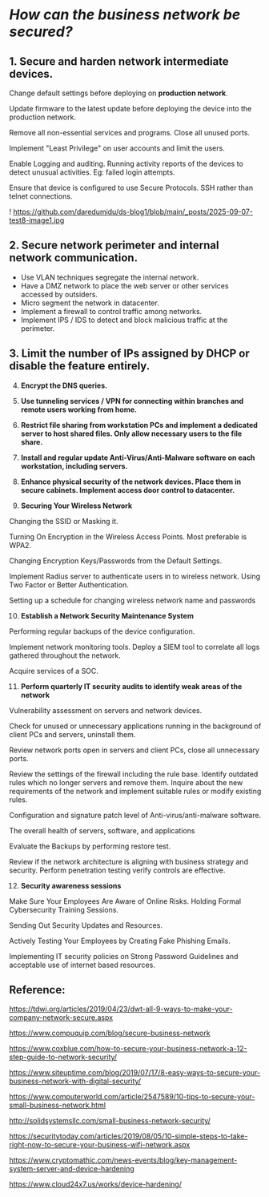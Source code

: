# _How can the business network be secured?_

## 1. Secure and harden network intermediate devices.

Change default settings before deploying on **production network**.

Update firmware to the latest update before deploying the device into the production network.

Remove all non-essential services and programs. Close all unused ports.

Implement "Least Privilege" on user accounts and limit the users.

Enable Logging and auditing. Running activity reports of the devices to detect unusual activities. Eg: failed login attempts.

Ensure that device is configured to use Secure Protocols. SSH rather than telnet connections.

! https://github.com/daredumidu/ds-blog1/blob/main/_posts/2025-09-07-test8-image1.jpg

## 2. Secure network perimeter and internal network communication.

- Use VLAN techniques segregate the internal network.
- Have a DMZ network to place the web server or other services accessed by outsiders.
- Micro segment the network in datacenter.
- Implement a firewall to control traffic among networks.
- Implement IPS / IDS to detect and block malicious traffic at the perimeter.

## 3. Limit the number of IPs assigned by DHCP or disable the feature entirely.

4.  **Encrypt the DNS queries.**

5.  **Use tunneling services / VPN for connecting within branches and
    remote users working from home.**

6.  **Restrict file sharing from workstation PCs and implement a
    dedicated server to host shared files. Only allow necessary users to
    the file share.**

7.  **Install and regular update Anti-Virus/Anti-Malware software on
    each workstation, including servers.**

8.  **Enhance physical security of the network devices. Place them in
    secure cabinets. Implement access door control to datacenter.**

9.  **Securing Your Wireless Network**

Changing the SSID or Masking it.

Turning On Encryption in the Wireless Access Points. Most preferable is
WPA2.

Changing Encryption Keys/Passwords from the Default Settings.

Implement Radius server to authenticate users in to wireless network.
Using Two Factor or Better Authentication.

Setting up a schedule for changing wireless network name and passwords

10. **Establish a Network Security Maintenance System**

Performing regular backups of the device configuration.

Implement network monitoring tools. Deploy a SIEM tool to correlate all
logs gathered throughout the network.

Acquire services of a SOC.

11. **Perform quarterly IT security audits to identify weak areas of the
    network**

Vulnerability assessment on servers and network devices.

Check for unused or unnecessary applications running in the background
of client PCs and servers, uninstall them.

Review network ports open in servers and client PCs, close all
unnecessary ports.

Review the settings of the firewall including the rule base. Identify
outdated rules which no longer servers and remove them. Inquire about
the new requirements of the network and implement suitable rules or
modify existing rules.

Configuration and signature patch level of Anti-virus/anti-malware
software.

The overall health of servers, software, and applications

Evaluate the Backups by performing restore test.

Review if the network architecture is aligning with business strategy
and security. Perform penetration testing verify controls are effective.

12. **Security awareness sessions**

Make Sure Your Employees Are Aware of Online Risks. Holding Formal
Cybersecurity Training Sessions.

Sending Out Security Updates and Resources.

Actively Testing Your Employees by Creating Fake Phishing Emails.

Implementing IT security policies on Strong Password Guidelines and
acceptable use of internet based resources.

## Reference:

https://tdwi.org/articles/2019/04/23/dwt-all-9-ways-to-make-your-company-network-secure.aspx

https://www.compuquip.com/blog/secure-business-network

https://www.coxblue.com/how-to-secure-your-business-network-a-12-step-guide-to-network-security/

https://www.siteuptime.com/blog/2019/07/17/8-easy-ways-to-secure-your-business-network-with-digital-security/

https://www.computerworld.com/article/2547589/10-tips-to-secure-your-small-business-network.html

http://solidsystemsllc.com/small-business-network-security/

https://securitytoday.com/articles/2019/08/05/10-simple-steps-to-take-right-now-to-secure-your-business-wifi-network.aspx

https://www.cryptomathic.com/news-events/blog/key-management-system-server-and-device-hardening

https://www.cloud24x7.us/works/device-hardening/


















